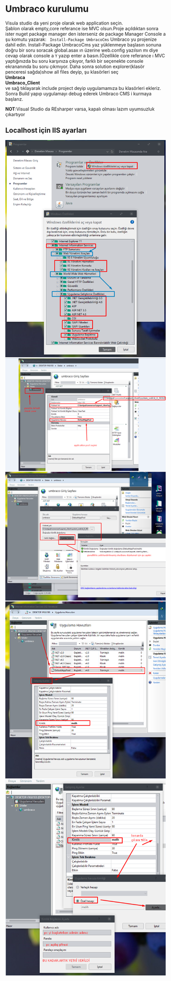 # Umbraco kurulumu
Visula studio da yeni proje olarak web application seçin.<br>
Şablon olarak empty,core referance ise MVC olsun.Proje açıldıktan sonra ister nuget package manager den isterseniz de package Manager
Console a şu komutu yazarak: ``` Install-Package UmbracoCms``` Umbraco yu projenize dahil edin.
Install-Package UmbracoCms yaz yüklenmeye başlasın
sonuna doğru bir soru soracak global.asax ın üzerine web.config yazılsın mı diye
cevap olarak console a ```Y``` yazıp enter a basın.(Özellikle core referance ı MVC yaptığınızda bu soru karşınıza çıkıyor, farklı bir
seçenekte console ekrananında bu soru çıkmıyor. Daha sonra solution explorer(klasör penceresi sağda)show all files deyip,
şu klasörleri seç<br>
**Umbraca**<br>
**Umbraco_Client**<br>
ve sağ tıklayarak include project deyip uygulamamıza bu klasörleri ekleriz. Sonra Build yapıp uygulamayı debug ederek Umbraco CMS i kurmaya başlarız.

**NOT**:Visual Studio da REsharper varsa, kapalı olması lazım uyumsuzluk çıkartıyor<br>

## **Localhost için IIS ayarları**<br>
![1](https://raw.githubusercontent.com/melihs/Umbraco_CMS_ASP.NET-MVC/master/IIS_ayarlari(localhost_icin)/1.png)
![2](https://raw.githubusercontent.com/melihs/Umbraco_CMS_ASP.NET-MVC/master/IIS_ayarlari(localhost_icin)/2.png)
![3](https://raw.githubusercontent.com/melihs/Umbraco_CMS_ASP.NET-MVC/master/IIS_ayarlari(localhost_icin)/3.png)
![4](https://raw.githubusercontent.com/melihs/Umbraco_CMS_ASP.NET-MVC/master/IIS_ayarlari(localhost_icin)/4.png)
![5](https://raw.githubusercontent.com/melihs/Umbraco_CMS_ASP.NET-MVC/master/IIS_ayarlari(localhost_icin)/5.png)
